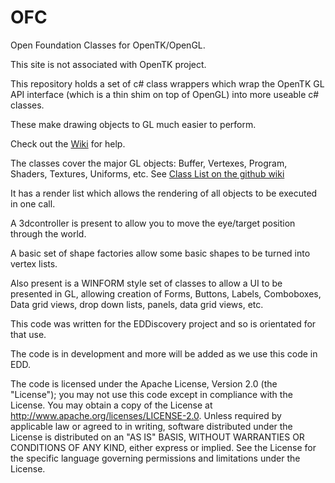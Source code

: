 # OFC
Open Foundation Classes for OpenTK/OpenGL.

This site is not associated with OpenTK project.

This repository holds a set of c# class wrappers which wrap the OpenTK GL API interface (which is a thin shim on top of OpenGL) into more useable c# classes.

These make drawing objects to GL much easier to perform.

Check out the [Wiki](https://github.com/Foundation-Classes-For-OpenTK/OFC/wiki) for help.

The classes cover the major GL objects: Buffer, Vertexes, Program, Shaders, Textures, Uniforms, etc. See [Class List on the github wiki](https://github.com/Foundation-Classes-For-OpenTK/OFC/wiki/index)

It has a render list which allows the rendering of all objects to be executed in one call.

A 3dcontroller is present to allow you to move the eye/target position through the world.

A basic set of shape factories allow some basic shapes to be turned into vertex lists.

Also present is a WINFORM style set of classes to allow a UI to be presented in GL, allowing creation of Forms, Buttons, Labels, Comboboxes, Data grid views, drop down lists, panels, data grid views, etc.

This code was written for the EDDiscovery project and so is orientated for that use.

The code is in development and more will be added as we use this code in EDD.

The code is licensed under the Apache License, Version 2.0 (the "License"); you may not use this code except in compliance with the License. You may obtain a copy of the License at http://www.apache.org/licenses/LICENSE-2.0. Unless required by applicable law or agreed to in writing, software distributed under the License is distributed on an "AS IS" BASIS, WITHOUT WARRANTIES OR CONDITIONS OF ANY KIND, either express or implied. See the License for the specific language governing permissions and limitations under the License.



